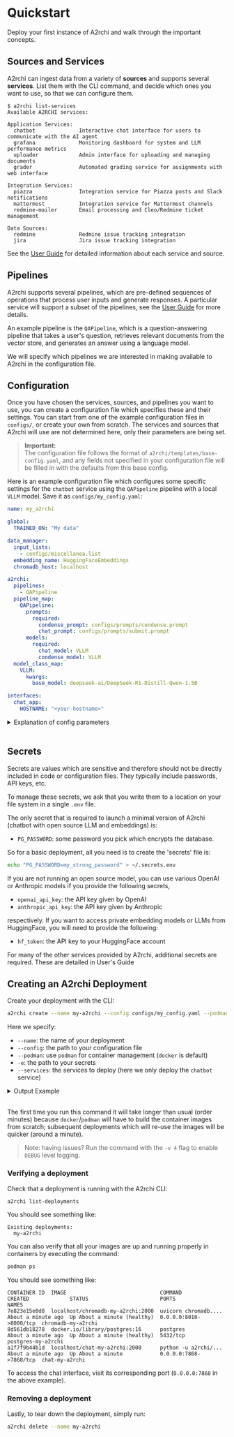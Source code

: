 # Quickstart 

Deploy your first instance of A2rchi and walk through the important concepts.

## Sources and Services

A2rchi can ingest data from a variety of **sources** and supports several **services**. List them with the CLI command, and decide which ones you want to use, so that we can configure them.
```nohighlight
$ a2rchi list-services
Available A2RCHI services:

Application Services:
  chatbot              Interactive chat interface for users to communicate with the AI agent
  grafana              Monitoring dashboard for system and LLM performance metrics
  uploader             Admin interface for uploading and managing documents
  grader               Automated grading service for assignments with web interface

Integration Services:
  piazza               Integration service for Piazza posts and Slack notifications
  mattermost           Integration service for Mattermost channels
  redmine-mailer       Email processing and Cleo/Redmine ticket management

Data Sources:
  redmine              Redmine issue tracking integration
  jira                 Jira issue tracking integration
```

See the [User Guide](user_guide.md) for detailed information about each service and source.

## Pipelines

A2rchi supports several pipelines, which are pre-defined sequences of operations that process user inputs and generate responses. A particular service will support a subset of the pipelines, see the [User Guide](user_guide.md) for more details. 

An example pipeline is the `QAPipeline`, which is a question-answering pipeline that takes a user's question, retrieves relevant documents from the vector store, and generates an answer using a language model.

We will specify which pipelines we are interested in making available to A2rchi in the configuration file.

## Configuration

Once you have chosen the services, sources, and pipelines you want to use, you can create a configuration file which specifies these and their settings.
You can start from one of the example configuration files in `configs/`, or create your own from scratch.
The services and sources that A2rchi will use are not determined here, only their parameters are being set.

> **Important:**  
> The configuration file follows the format of `a2rchi/templates/base-config.yaml`, and any fields not specified in your configuration file will be filled in with the defaults from this base config.

Here is an example configuration file which configures some specific settings for the `chatbot` service using the `QAPipeline` pipeline with a local `VLLM` model. Save it as `configs/my_config.yaml`:

```yaml
name: my_a2rchi

global:
  TRAINED_ON: "My data"  

data_manager:
  input_lists:  
    - configs/miscellanea.list
  embedding_name: HuggingFaceEmbeddings
  chromadb_host: localhost

a2rchi:
  pipelines:
    - QAPipeline
  pipeline_map:
    QAPipeline:
      prompts:
        required:
          condense_prompt: configs/prompts/condense.prompt  
          chat_prompt: configs/prompts/submit.prompt  
      models:
        required:
          chat_model: VLLM
          condense_model: VLLM
  model_class_map:
    VLLM:
      kwargs:
        base_model: deepseek-ai/DeepSeek-R1-Distill-Qwen-1.5B

interfaces:
  chat_app:
    HOSTNAME: "<your-hostname>" 
```

<details>
<summary>Explanation of config parameters</summary>
<br>
Here is a brief explanation of the parameters in the example configuration file:

<ul>
  <li><code>name</code>: The name of your A2rchi deployment.</li>
  <li><code>global:TRAINED_ON</code>: A brief description of the documents you are uploading to A2rchi.</li>
  <li><code>data_manager</code>: Settings related to data management, including:
    <ul>
      <li><code>input_lists</code>: A list of files containing links to be ingested.</li>
      <li><code>embedding_name</code>: The embedding model to use for vectorization.</li>
      <li><code>chromadb_host</code>: The host where ChromaDB is running.</li>
    </ul>
  </li>
  <li><code>a2rchi</code>: Settings related to the A2rchi core, including:
    <ul>
      <li><code>pipelines</code>: The pipelines to use (e.g., <code>QAPipeline</code>).</li>
      <li><code>pipeline_map</code>: Configuration for each pipeline, including prompts and models.</li>
      <li><code>model_class_map</code>: Mapping of model names to their classes and parameters.</li>
    </ul>
  </li>
  <li><code>interfaces</code>: Settings for the services/interfaces, including:
    <ul>
      <li><code>chat_app</code>: Configuration for the chat application, including the hostname.</li>
    </ul>
  </li>
</ul>
</details>
<br>

## Secrets

Secrets are values which are sensitive and therefore should not be directly included in code or configuration files. They typically include passwords, API keys, etc.

To manage these secrets, we ask that you write them to a location on your file system in  a single `.env` file.

The only secret that is required to launch a minimal version of A2rchi (chatbot with open source LLM and embeddings) is:

- `PG_PASSWORD`: some password you pick which encrypts the database.

So for a basic deployment, all you need is to create the 'secrets' file is:
```bash
echo "PG_PASSWORD=my_strong_password" > ~/.secrets.env
```

If you are not running an open source model, you can use various OpenAI or Anthropic models if you provide the following secrets,

- `openai_api_key`: the API key given by OpenAI
- `anthropic_api_key`: the API key given by Anthropic

respectively. If you want to access private embedding models or LLMs from HuggingFace, you will need to provide the following:

- `hf_token`: the API key to your HuggingFace account

For many of the other services provided by A2rchi, additional secrets are required. These are detailed in User's Guide

## Creating an A2rchi Deployment

Create your deployment with the CLI:
```bash
a2rchi create --name my-a2rchi --config configs/my_config.yaml --podman -e .secrets.env  --services chatbot
```
Here we specify:

- `--name`: the name of your deployment
- `--config`: the path to your configuration file
- `--podman`: use `podman` for container management (`docker` is default)
- `-e`: the path to your secrets
- `--services`: the services to deploy (here we only deploy the `chatbot` service)

<details>
<summary> Output Example</summary>

```bash
$ a2rchi create --name my-a2rchi -c test.yaml --podman -e secrets.env  --services chatbot
```
```nohighlight
Starting A2RCHI deployment process...
[a2rchi] Creating deployment 'my-a2rchi' with services: chatbot
[a2rchi] Auto-enabling dependencies: postgres, chromadb
[a2rchi] Configuration validated successfully
[a2rchi] You are using an embedding model from HuggingFace; make sure to include a HuggingFace token if required for usage, it won't be explicitly enforced
[a2rchi] Required secrets validated: PG_PASSWORD
[a2rchi] Volume 'a2rchi-pg-my-a2rchi' already exists. No action needed.
[a2rchi] Volume 'a2rchi-my-a2rchi' already exists. No action needed.
[a2rchi] Starting compose deployment from /path/to/my/.a2rchi/a2rchi-my-a2rchi
[a2rchi] Using compose file: /path/to/my/.a2rchi/a2rchi-my-a2rchi/compose.yaml
[a2rchi] (This might take a minute...)
[a2rchi] Deployment started successfully
A2RCHI deployment 'my-a2rchi' created successfully!
Services running: chatbot, postgres, chromadb
[a2rchi] Chatbot: http://localhost:7861
```

</details>
<br>

The first time you run this command it will take longer than usual (order minutes) because `docker`/`podman` will have to build the container images from scratch; subsequent deployments which will re-use the images will be quicker (around a minute).

> Note: having issues? Run the command with the `-v 4` flag to enable `DEBUG` level logging.

### Verifying a deployment

Check that a deployment is running with the A2rchi CLI:
```bash
a2rchi list-deployments
```
You should see something like:
```console
Existing deployments:
  my-a2rchi
```

You can also verify that all your images are up and running properly in containers by executing the command:
```bash
podman ps
```
You should see something like:
```console
CONTAINER ID  IMAGE                              COMMAND               CREATED             STATUS                       PORTS                   NAMES
7e823e15e8d8  localhost/chromadb-my-a2rchi:2000  uvicorn chromadb....  About a minute ago  Up About a minute (healthy)  0.0.0.0:8010->8000/tcp  chromadb-my-a2rchi
8d561db18278  docker.io/library/postgres:16      postgres              About a minute ago  Up About a minute (healthy)  5432/tcp                postgres-my-a2rchi
a1f7f9b44b1d  localhost/chat-my-a2rchi:2000      python -u a2rchi/...  About a minute ago  Up About a minute            0.0.0.0:7868->7868/tcp  chat-my-a2rchi
```

To access the chat interface, visit its corresponding port (`0.0.0.0:7868` in the above example).

### Removing a deployment

Lastly, to tear down the deployment, simply run:
```bash
a2rchi delete --name my-a2rchi
```
